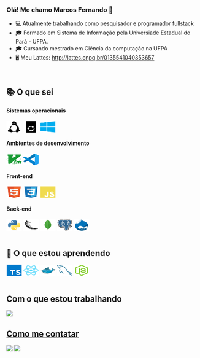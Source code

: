### Olá! Me chamo Marcos Fernando 👋

- 💻  Atualmente trabalhando como pesquisador e programador fullstack
- 🎓  Formado em Sistema de Informação pela Universiade Estadual do Pará - UFPA.
- 🎓  Cursando mestrado em Ciência da computação na UFPA
- 🖥   Meu Lattes: http://lattes.cnpq.br/0135541040353657
<br>
 
 ## 📚 O que sei
 
 #### Sistemas operacionais
 <div style="display: inline_block">
    <img align="center" alt="Marcos-Python" height="30" width="40" src="https://raw.githubusercontent.com/devicons/devicon/master/icons/linux/linux-plain.svg">
    <img align="center" alt="Marcos-Python" height="30" width="40" src="https://raw.githubusercontent.com/devicons/devicon/master/icons/ubuntu/ubuntu-plain.svg">
    <img align="center" alt="Marcos-Python" height="30" width="40" src="https://raw.githubusercontent.com/devicons/devicon/master/icons/windows8/windows8-original.svg">
 </div>

 #### Ambientes de desenvolvimento
  <div style="display: inline_block">
    <img align="center" alt="Marcos-Python" height="30" width="40" src="https://raw.githubusercontent.com/devicons/devicon/master/icons/vim/vim-plain.svg">
    <img align="center" alt="Marcos-Python" height="30" width="40" src="https://raw.githubusercontent.com/devicons/devicon/master/icons/vscode/vscode-original.svg">
 </div>
 
 #### Front-end
  <div style="display: inline_block">
    <img align="center" alt="Marcos-HTML" height="30" width="40" src="https://raw.githubusercontent.com/devicons/devicon/master/icons/html5/html5-original.svg">
    <img align="center" alt="Marcos-CSS" height="30" width="40" src="https://raw.githubusercontent.com/devicons/devicon/master/icons/css3/css3-original.svg">
    <img align="center" alt="Marcos-Js" height="30" width="40"   src="https://raw.githubusercontent.com/devicons/devicon/master/icons/javascript/javascript-plain.svg">
 </div>

 #### Back-end
 <div style="display: inline_block">
    <img align="center" alt="Marcos-Python" height="30" width="40" src="https://raw.githubusercontent.com/devicons/devicon/master/icons/python/python-original.svg">
    <img align="center" alt="Marcos-Python" height="30" width="40" src="https://raw.githubusercontent.com/devicons/devicon/master/icons/flask/flask-original.svg">
    <img align="center" alt="Marcos-Mongo" height="30" width="40" src="https://raw.githubusercontent.com/devicons/devicon/master/icons/mongodb/mongodb-original.svg">
    <img align="center" alt="Marcos-Python" height="30" width="40" src="https://raw.githubusercontent.com/devicons/devicon/master/icons/postgresql/postgresql-original.svg">
    <img align="center" alt="Marcos-Python" height="30" width="40" src="https://raw.githubusercontent.com/devicons/devicon/master/icons/drupal/drupal-original.svg">
 </div>
 <br>
  
 ## 📅 O que estou aprendendo
 <div style="display: inline_block">
      <img align="center" alt="Rafa-Ts" height="30" width="40" src="https://raw.githubusercontent.com/devicons/devicon/master/icons/typescript/typescript-plain.svg">
      <img align="center" alt="Rafa-React" height="30" width="40" src="https://raw.githubusercontent.com/devicons/devicon/master/icons/react/react-original.svg">
      <img align="center" alt="Marcos-Python" height="30" width="40" src="https://raw.githubusercontent.com/devicons/devicon/master/icons/docker/docker-original.svg">
      <img align="center" alt="Marcos-Python" height="30" width="40" src="https://raw.githubusercontent.com/devicons/devicon/master/icons/mysql/mysql-original.svg">
      <img align="center" alt="Marcos-Python" height="30" width="40" src="https://raw.githubusercontent.com/devicons/devicon/master/icons/nodejs/nodejs-original.svg">
</div>
<br>

## Com o que estou trabalhando
<div>
  <a href="https://github.com/Marcos-Fernando">
  <img height="180em" src="https://github-readme-stats.vercel.app/api/top-langs/?username=Marcos-Fernando&layout=compact&langs_count=7&theme=merko"/>
</div> 

## Como me contatar
<div>
  <a href = "marcosinfcont@gmail.com"><img src="https://img.shields.io/badge/Gmail-D14836?style=for-the-badge&logo=gmail&logoColor=white" target="_blank"></a>
  <a href="www.linkedin.com/in/marcos-costa-64684b1ab" target="_blank"><img src="https://img.shields.io/badge/-LinkedIn-%230077B5?style=for-the-badge&logo=linkedin&logoColor=white" target="_blank"></a> 
</div>




